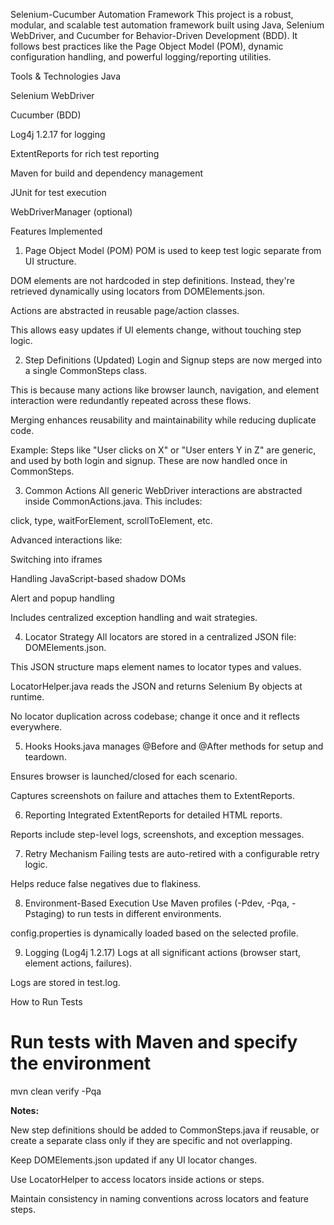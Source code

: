 Selenium-Cucumber Automation Framework
This project is a robust, modular, and scalable test automation framework built using Java, Selenium WebDriver, and Cucumber for Behavior-Driven Development (BDD). It follows best practices like the Page Object Model (POM), dynamic configuration handling, and powerful logging/reporting utilities.

Tools & Technologies
Java

Selenium WebDriver

Cucumber (BDD)

Log4j 1.2.17 for logging

ExtentReports for rich test reporting

Maven for build and dependency management

JUnit for test execution

WebDriverManager (optional)

Features Implemented
1.  Page Object Model (POM)
POM is used to keep test logic separate from UI structure.

DOM elements are not hardcoded in step definitions. Instead, they're retrieved dynamically using locators from DOMElements.json.

Actions are abstracted in reusable page/action classes.

This allows easy updates if UI elements change, without touching step logic.

2.  Step Definitions (Updated)
Login and Signup steps are now merged into a single CommonSteps class.

This is because many actions like browser launch, navigation, and element interaction were redundantly repeated across these flows.

Merging enhances reusability and maintainability while reducing duplicate code.

Example: Steps like "User clicks on X" or "User enters Y in Z" are generic, and used by both login and signup. These are now handled once in CommonSteps.

3.  Common Actions
All generic WebDriver interactions are abstracted inside CommonActions.java. This includes:

click, type, waitForElement, scrollToElement, etc.

Advanced interactions like:

Switching into iframes

Handling JavaScript-based shadow DOMs

Alert and popup handling

Includes centralized exception handling and wait strategies.

4.  Locator Strategy
All locators are stored in a centralized JSON file: DOMElements.json.

This JSON structure maps element names to locator types and values.

LocatorHelper.java reads the JSON and returns Selenium By objects at runtime.

No locator duplication across codebase; change it once and it reflects everywhere.

5.  Hooks
Hooks.java manages @Before and @After methods for setup and teardown.

Ensures browser is launched/closed for each scenario.

Captures screenshots on failure and attaches them to ExtentReports.

6.  Reporting
Integrated ExtentReports for detailed HTML reports.

Reports include step-level logs, screenshots, and exception messages.

7.  Retry Mechanism
Failing tests are auto-retired with a configurable retry logic.

Helps reduce false negatives due to flakiness.

8.  Environment-Based Execution
Use Maven profiles (-Pdev, -Pqa, -Pstaging) to run tests in different environments.

config.properties is dynamically loaded based on the selected profile.

9.  Logging (Log4j 1.2.17)
Logs at all significant actions (browser start, element actions, failures).

Logs are stored in test.log.

How to Run Tests
# Run tests with Maven and specify the environment
mvn clean verify -Pqa

**Notes:**
 
New step definitions should be added to CommonSteps.java if reusable, or create a separate class only if they are specific and not overlapping.

Keep DOMElements.json updated if any UI locator changes.

Use LocatorHelper to access locators inside actions or steps.

Maintain consistency in naming conventions across locators and feature steps.
